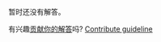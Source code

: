 
暂时还没有解答。

有兴趣[贡献你的解答](https://github.com/BFEdev/BFE.dev-solutions/blob/main/typescript/implement-lastitem-t_zh.md)吗? [Contribute guideline](https://github.com/BFEdev/BFE.dev-solutions#how-to-contribute)

